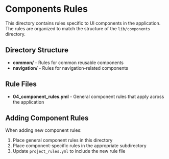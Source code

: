# Components Rules

This directory contains rules specific to UI components in the application. The rules are organized to match the structure of the `lib/components` directory.

## Directory Structure

- **common/** - Rules for common reusable components
- **navigation/** - Rules for navigation-related components

## Rule Files

- **04_component_rules.yml** - General component rules that apply across the application

## Adding Component Rules

When adding new component rules:

1. Place general component rules in this directory
2. Place component-specific rules in the appropriate subdirectory
3. Update `project_rules.yml` to include the new rule file